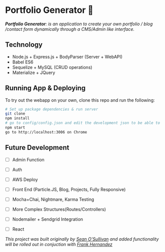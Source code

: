 # Portfolio Generator 👤

_**Portfolio Generator**: is an application to create your own portfolio / blog /contact form dynamically through a CMS/Admin like interface._

## Technology
* Node.js + Express.js + BodyParser (Server + WebAPI)
* Babel ES6
* Sequelize + MySQL (CRUD operations)
* Materialize + JQuery

## Running App & Deploying
To try out the webapp on your own, clone this repo and run the following:

```bash
# Set up package dependencies & run server
git clone 
npm install 
# go to config/config.json and edit the development json to be able to run 
npm start 
go to http://localhost:3006 on Chrome
```

## Future Development
- [ ] Admin Function
- [ ] Auth 
- [ ] AWS Deploy
- [ ] Front End (Particle.JS, Blog, Projects, Fully Responsive)
- [ ] Mocha+Chai, Nightmare, Karma Testing
- [ ] More Complex Structures(Routes/Controllers)
- [ ] Nodemailer + Sendgrid Integration
- [ ] React


_This project was built originally by [Sean O'Sullivan](https://github.com/sosulliv/) and added functionality will be rolled out in conjuction with [Frank Hernandez](https://github.com/fhern077)_
